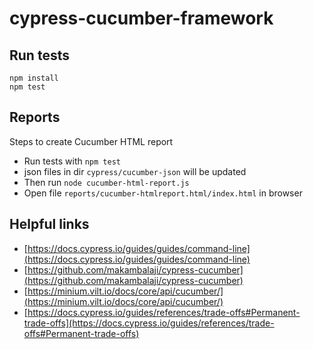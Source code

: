 # cypress-cucumber-framework

## Run tests

```
npm install
npm test
```  

## Reports
Steps to create Cucumber HTML report
- Run tests with `npm test`
- json files in dir `cypress/cucumber-json` will be updated
- Then run `node cucumber-html-report.js`
- Open file `reports/cucumber-htmlreport.html/index.html` in browser

## Helpful links
- [https://docs.cypress.io/guides/guides/command-line](https://docs.cypress.io/guides/guides/command-line)
- [https://github.com/makambalaji/cypress-cucumber](https://github.com/makambalaji/cypress-cucumber)
- [https://minium.vilt.io/docs/core/api/cucumber/](https://minium.vilt.io/docs/core/api/cucumber/)
- [https://docs.cypress.io/guides/references/trade-offs#Permanent-trade-offs](https://docs.cypress.io/guides/references/trade-offs#Permanent-trade-offs)